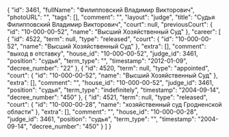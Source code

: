 {
    "id": 3461,
    "fullName": "Филипповский Владимир Викторович",
    "photoURL": "",
    "tags": [],
    "comment": "",
    "layout": "judge",
    "title": "Судья Филипповский Владимир Викторович",
    "court": null,
    "previousCourt": {
        "id": "10-000-00-52",
        "name": "Высший Хозяйственный Суд"
    },
    "career": [
        {
            "id": 4522,
            "term": null,
            "type": "released",
            "court": {
                "id": "10-000-00-52",
                "name": "Высший Хозяйственный Суд"
            },
            "extra": [],
            "comment": "выход в отставку",
            "house_id": "10-000-00-52",
            "judge_id": 3461,
            "position": "судья",
            "term_type": "",
            "timestamp": "2012-01-09",
            "decree_number": "22"
        },
        {
            "id": 4520,
            "term": null,
            "type": "appointed",
            "court": {
                "id": "10-000-00-52",
                "name": "Высший Хозяйственный Суд"
            },
            "extra": [],
            "comment": "",
            "house_id": "10-000-00-52",
            "judge_id": 3461,
            "position": "судья",
            "term_type": "indefinitely",
            "timestamp": "2004-09-14",
            "decree_number": "450"
        },
        {
            "id": 4521,
            "term": null,
            "type": "released",
            "court": {
                "id": "10-000-00-28",
                "name": "хозяйственный суд Гродненской области"
            },
            "extra": [],
            "comment": "",
            "house_id": "10-000-00-28",
            "judge_id": 3461,
            "position": "судья",
            "term_type": "",
            "timestamp": "2004-09-14",
            "decree_number": "450"
        }
    ]
}